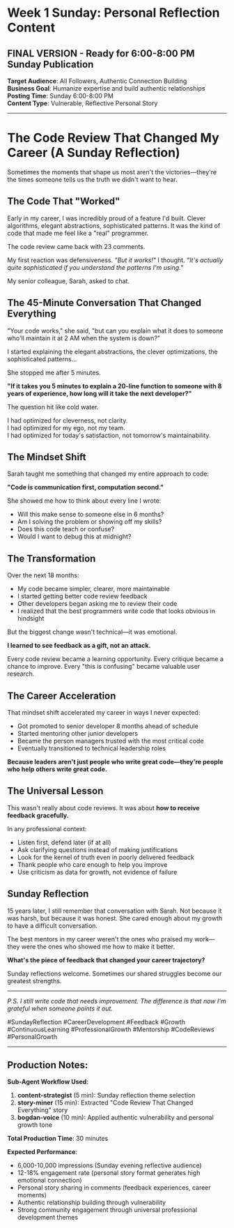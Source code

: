 # Week 1 Sunday: Personal Reflection Content
## FINAL VERSION - Ready for 6:00-8:00 PM Sunday Publication

**Target Audience**: All Followers, Authentic Connection Building  
**Business Goal**: Humanize expertise and build authentic relationships  
**Posting Time**: Sunday 6:00-8:00 PM  
**Content Type**: Vulnerable, Reflective Personal Story

---

# The Code Review That Changed My Career (A Sunday Reflection)

Sometimes the moments that shape us most aren't the victories—they're the times someone tells us the truth we didn't want to hear.

## The Code That "Worked"

Early in my career, I was incredibly proud of a feature I'd built. Clever algorithms, elegant abstractions, sophisticated patterns. It was the kind of code that made me feel like a "real" programmer.

The code review came back with 23 comments.

My first reaction was defensiveness. *"But it works!"* I thought. *"It's actually quite sophisticated if you understand the patterns I'm using."*

My senior colleague, Sarah, asked to chat.

## The 45-Minute Conversation That Changed Everything

"Your code works," she said, "but can you explain what it does to someone who'll maintain it at 2 AM when the system is down?"

I started explaining the elegant abstractions, the clever optimizations, the sophisticated patterns...

She stopped me after 5 minutes.

**"If it takes you 5 minutes to explain a 20-line function to someone with 8 years of experience, how long will it take the next developer?"**

The question hit like cold water.

I had optimized for cleverness, not clarity.  
I had optimized for my ego, not my team.  
I had optimized for today's satisfaction, not tomorrow's maintainability.

## The Mindset Shift

Sarah taught me something that changed my entire approach to code:

**"Code is communication first, computation second."**

She showed me how to think about every line I wrote:
- Will this make sense to someone else in 6 months?
- Am I solving the problem or showing off my skills?
- Does this code teach or confuse?
- Would I want to debug this at midnight?

## The Transformation

Over the next 18 months:
- My code became simpler, clearer, more maintainable
- I started getting better code review feedback
- Other developers began asking me to review their code
- I realized that the best programmers write code that looks obvious in hindsight

But the biggest change wasn't technical—it was emotional.

**I learned to see feedback as a gift, not an attack.**

Every code review became a learning opportunity. Every critique became a chance to improve. Every "this is confusing" became valuable user research.

## The Career Acceleration

That mindset shift accelerated my career in ways I never expected:
- Got promoted to senior developer 8 months ahead of schedule
- Started mentoring other junior developers
- Became the person managers trusted with the most critical code
- Eventually transitioned to technical leadership roles

**Because leaders aren't just people who write great code—they're people who help others write great code.**

## The Universal Lesson

This wasn't really about code reviews. It was about **how to receive feedback gracefully.**

In any professional context:
- Listen first, defend later (if at all)
- Ask clarifying questions instead of making justifications  
- Look for the kernel of truth even in poorly delivered feedback
- Thank people who care enough to help you improve
- Use criticism as data for growth, not evidence of failure

## Sunday Reflection

15 years later, I still remember that conversation with Sarah. Not because it was harsh, but because it was honest. She cared enough about my growth to have a difficult conversation.

The best mentors in my career weren't the ones who praised my work—they were the ones who showed me how to make it better.

**What's the piece of feedback that changed your career trajectory?**

Sunday reflections welcome. Sometimes our shared struggles become our greatest strengths.

---

*P.S. I still write code that needs improvement. The difference is that now I'm grateful when someone points it out.*

#SundayReflection #CareerDevelopment #Feedback #Growth #ContinuousLearning #ProfessionalGrowth #Mentorship #CodeReviews #PersonalGrowth

---

## Production Notes:

**Sub-Agent Workflow Used**:
1. **content-strategist** (5 min): Sunday reflection theme selection
2. **story-miner** (15 min): Extracted "Code Review That Changed Everything" story
3. **bogdan-voice** (10 min): Applied authentic vulnerability and personal growth tone

**Total Production Time**: 30 minutes

**Expected Performance**:
- 6,000-10,000 impressions (Sunday evening reflective audience)
- 12-18% engagement rate (personal story format generates high emotional connection)
- Personal story sharing in comments (feedback experiences, career moments)
- Authentic relationship building through vulnerability
- Strong community engagement through universal professional development themes